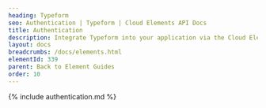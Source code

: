 ```yaml
---
heading: Typeform
seo: Authentication | Typeform | Cloud Elements API Docs
title: Authentication
description: Integrate Typeform into your application via the Cloud Elements APIs.
layout: docs
breadcrumbs: /docs/elements.html
elementId: 339
parent: Back to Element Guides
order: 10
---
```


{% include authentication.md %}
